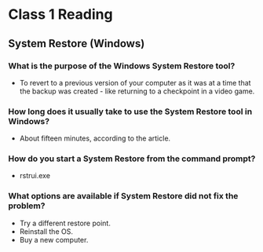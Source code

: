 # Class 1 Reading
## System Restore (Windows)

### What is the purpose of the Windows System Restore tool?
   - To revert to a previous version of your computer as it was at a time that the backup was created - like returning to a checkpoint in a video game.

### How long does it usually take to use the System Restore tool in Windows?
   - About fifteen minutes, according to the article.

### How do you start a System Restore from the command prompt?
   - rstrui.exe

### What options are available if System Restore did not fix the problem?
   - Try a different restore point.
   - Reinstall the OS.
   - Buy a new computer.
